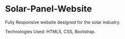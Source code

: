 # Solar-Panel-Website
Fully Responsive website designed for the solar industry.

Technologies Used: HTML5, CSS, Bootstrap.
